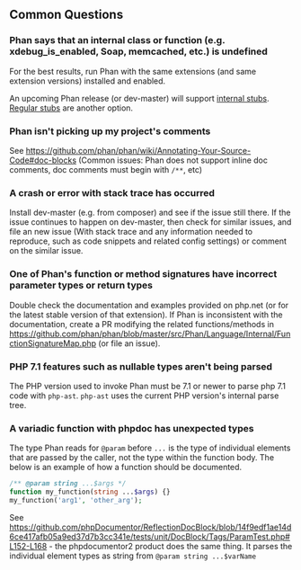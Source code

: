 ## Common Questions

### Phan says that an internal class or function (e.g. xdebug_is_enabled, Soap, memcached, etc.) is undefined

For the best results, run Phan with the same extensions (and same extension versions) installed and enabled.

An upcoming Phan release (or dev-master) will support [internal stubs](https://github.com/phan/phan/wiki/How-To-Use-Stubs#internal-stubs). [Regular stubs](https://github.com/phan/phan/wiki/How-To-Use-Stubs#stubs) are another option.

### Phan isn't picking up my project's comments

See https://github.com/phan/phan/wiki/Annotating-Your-Source-Code#doc-blocks (Common issues: Phan does not support inline doc comments, doc comments must begin with `/**`, etc)

### A crash or error with stack trace has occurred

Install dev-master (e.g. from composer) and see if the issue still there.
If the issue continues to happen on dev-master, then check for similar issues, and file an new issue (With stack trace and any information needed to reproduce, such as code snippets and related config settings) or comment on the similar issue.

### One of Phan's function or method signatures have incorrect parameter types or return types

Double check the documentation and examples provided on php.net (or for the latest stable version of that extension).
If Phan is inconsistent with the documentation, create a PR modifying the related functions/methods in https://github.com/phan/phan/blob/master/src/Phan/Language/Internal/FunctionSignatureMap.php (or file an issue).


### PHP 7.1 features such as nullable types aren't being parsed

The PHP version used to invoke Phan must be 7.1 or newer to parse php 7.1 code with `php-ast`. `php-ast` uses the current PHP version's internal parse tree.

### A variadic function with phpdoc has unexpected types

The type Phan reads for `@param` before `...` is the type of individual elements that are passed by the caller, not the type within the function body. The below is an example of how a function should be documented.

```php
/** @param string ...$args */
function my_function(string ...$args) {}
my_function('arg1', 'other_arg');
```

See https://github.com/phpDocumentor/ReflectionDocBlock/blob/14f9edf1ae14d6ce417afb05a9ed37d7b3cc341e/tests/unit/DocBlock/Tags/ParamTest.php#L152-L168 - the phpdocumentor2 product does the same thing. It parses the individual element types as string from `@param string ...$varName`
